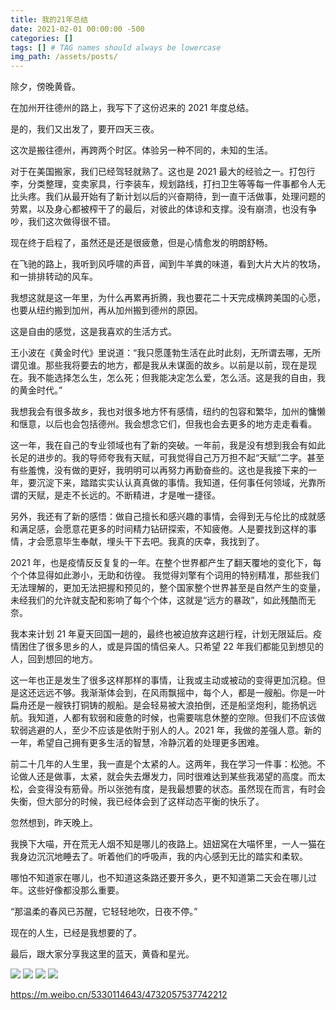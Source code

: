 ```yaml
---
title: 我的21年总结
date: 2021-02-01 00:00:00 -500
categories: []
tags: [] # TAG names should always be lowercase
img_path: /assets/posts/
---
```


除夕，傍晚黄昏。

在加州开往德州的路上，我写下了这份迟来的 2021 年度总结。

是的，我们又出发了，要开四天三夜。

这次是搬往德州，再跨两个时区。体验另一种不同的，未知的生活。

对于在美国搬家，我们已经驾轻就熟了。这也是 2021 最大的经验之一。打包行李，分类整理，变卖家具，行李装车，规划路线，打扫卫生等等每一件事都令人无比头疼。我们从最开始有了新计划以后的兴奋期待，到一直干活做事，处理问题的劳累，以及身心都被榨干了的最后，对彼此的体谅和支撑。没有崩溃，也没有争吵，我们这次做得很不错。

现在终于启程了，虽然还是还是很疲惫，但是心情愈发的明朗舒畅。

在飞驰的路上，我听到风呼啸的声音，闻到牛羊粪的味道，看到大片大片的牧场，和一排排转动的风车。

我想这就是这一年里，为什么再累再折腾，我也要花二十天完成横跨美国的心愿，也要从纽约搬到加州，再从加州搬到德州的原因。

这是自由的感觉，这是我喜欢的生活方式。

王小波在《黄金时代》里说道：“我只愿蓬勃生活在此时此刻，无所谓去哪，无所谓见谁。那些我将要去的地方，都是我从未谋面的故乡。以前是以前，现在是现在。我不能选择怎么生，怎么死；但我能决定怎么爱，怎么活。这是我的自由，我的黄金时代。”

我想我会有很多故乡，我也对很多地方怀有感情，纽约的包容和繁华，加州的慵懒和惬意，以后也会包括德州。我会想念它们，但我也会去更多的地方走走看看。

这一年，我在自己的专业领域也有了新的突破。一年前，我是没有想到我会有如此长足的进步的。我的导师夸我有天赋，可我觉得自己万万担不起“天赋”二字。甚至有些羞愧，没有做的更好，我明明可以再努力再勤奋些的。这也是我接下来的一年，要沉淀下来，踏踏实实认认真真做的事情。我知道，任何事任何领域，光靠所谓的天赋，是走不长远的。不断精进，才是唯一捷径。

另外，我还有了新的感悟：做自己擅长和感兴趣的事情，会得到无与伦比的成就感和满足感，会愿意花更多的时间精力钻研探索，不知疲倦。人是要找到这样的事情，才会愿意毕生奉献，埋头干下去吧。我真的庆幸，我找到了。

2021 年，也是疫情反反复复的一年。在整个世界都产生了翻天覆地的变化下，每个个体显得如此渺小，无助和彷徨。 我觉得刘擎有个词用的特别精准，那些我们无法理解的，更加无法把握和预见的，整个国家整个世界甚至是自然产生的变量，未经我们的允许就支配和影响了每个个体，这就是“远方的暴政”，如此残酷而无奈。

我本来计划 21 年夏天回国一趟的，最终也被迫放弃这趟行程，计划无限延后。疫情困住了很多思乡的人，或是异国的情侣亲人。只希望 22 年我们都能见到想见的人，回到想回的地方。

这一年也正是发生了很多这样那样的事情，让我或主动或被动的变得更加沉稳。但是这还远远不够。我渐渐体会到，在风雨飘摇中，每个人，都是一艘船。你是一叶扁舟还是一艘铁打铜铸的舰船。是会轻易被大浪拍倒，还是船坚炮利，能扬帆远航。我知道，人都有软弱和疲惫的时候，也需要喘息休整的空隙。但我们不应该做软弱逃避的人，至少不应该是依附于别人的人。2021 年，我做的差强人意。新的一年，希望自己拥有更多生活的智慧，冷静沉着的处理更多困难。

前二十几年的人生里，我一直是个太紧的人。这两年，我在学习一件事：松弛。不论做人还是做事，太紧，就会失去爆发力，同时很难达到某些我渴望的高度。而太松，会变得没有筋骨。所以张弛有度，是我最想要的状态。虽然现在而言，有时会失衡，但大部分的时候，我已经体会到了这样动态平衡的快乐了。

忽然想到，昨天晚上。

我换下大喵，开在荒无人烟不知是哪儿的夜路上。妞妞窝在大喵怀里，一人一猫在我身边沉沉地睡去了。听着他们的呼吸声，我的内心感到无比的踏实和柔软。

哪怕不知道家在哪儿，也不知道这条路还要开多久，更不知道第二天会在哪儿过年。这些好像都没那么重要。

“那温柔的春风已苏醒，它轻轻地吹，日夜不停。”

现在的人生，已经是我想要的了。

最后，跟大家分享我这里的蓝天，黄昏和星光。

![](2022-02-01_1.jpg)
![](2022-02-01_2.jpg)
![](2022-02-01_3.jpg)
![](2022-02-01_4.jpg)

https://m.weibo.cn/5330114643/4732057537742212
